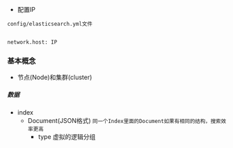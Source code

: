 - 配置IP
```
config/elasticsearch.yml文件


network.host: IP
```

### 基本概念

- 节点(Node)和集群(cluster)

##### 数据
- index
  - Document(JSON格式) `同一个Index里面的Document如果有相同的结构，搜索效率更高`
    - type 虚拟的逻辑分组